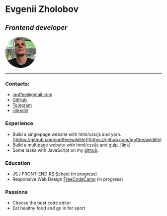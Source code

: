 # Evgenii Zholobov

## _Frontend developer_

![My Photo](./img/myPhoto.png)

---

### Contacts:

- iqoffee@gmail.com
- [GitHub](https://github.com/iqoffee)
- [Telegram](https://t.me/aqoolax)
- [linkedin](www.linkedin.com/in/iqoffee)

### Experience

- Build a singlepage website with html/css/js and yarn. [[https://github.com/iqoffee/wildlife]](https://github.com/iqoffee/wildlife)
- Build a multipage website with html/css/js and gulp. [[link]](https://github.com/iqoffee/online-zoo)
- Some tasks with JavaScript on my [github](https://github.com/iqoffee?tab=repositories).

### Education

- JS / FRONT-END [RS School](https://rs.school/js/) (in progress)
- Responsive Web Design [FreeCodeCamp](https://www.freecodecamp.org/learn/responsive-web-design/) (in progress)

### Passions

- Choose the best code editor
- Eat healthy food and go in for sport

